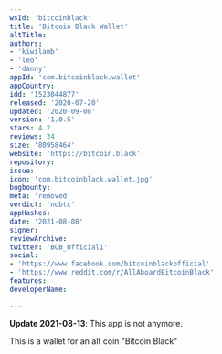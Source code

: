 ```yaml
---
wsId: 'bitcoinblack'
title: 'Bitcoin Black Wallet'
altTitle: 
authors:
- 'kiwilamb'
- 'leo'
- 'danny'
appId: 'com.bitcoinblack.wallet'
appCountry: 
idd: '1523044877'
released: '2020-07-20'
updated: '2020-09-08'
version: '1.0.5'
stars: 4.2
reviews: 34
size: '80958464'
website: 'https://bitcoin.black'
repository: 
issue: 
icon: 'com.bitcoinblack.wallet.jpg'
bugbounty: 
meta: 'removed'
verdict: 'nobtc'
appHashes: 
date: '2021-08-08'
signer: 
reviewArchive: 
twitter: 'BCB_Official1'
social:
- 'https://www.facebook.com/bitcoinblackofficial'
- 'https://www.reddit.com/r/AllAboardBitcoinBlack'
features: 
developerName: 

---
```


**Update 2021-08-13**: This app is not anymore.


This is a wallet for an alt coin "Bitcoin Black"